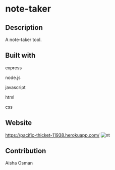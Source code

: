 # note-taker

## Description

A note-taker tool.

## Built with
express

node.js

javascript

html

css

## Website
https://pacific-thicket-11938.herokuapp.com/
![nt](https://user-images.githubusercontent.com/88051358/142028518-df48d9df-1b6b-438a-a3c4-52ef588546be.PNG)

## Contribution

Aisha Osman
